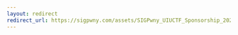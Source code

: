 ```yaml
---
layout: redirect
redirect_url: https://sigpwny.com/assets/SIGPwny_UIUCTF_Sponsorship_2023.pdf
---
```

